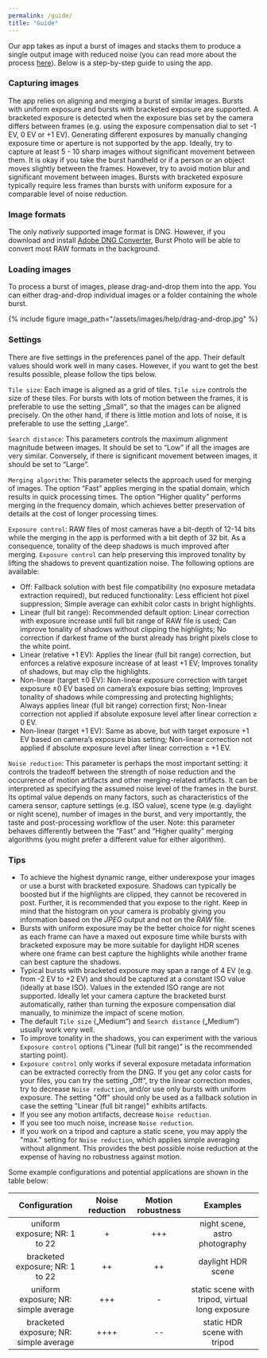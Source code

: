 ```yaml
---
permalink: /guide/
title: "Guide"
---
```


Our app takes as input a burst of images and stacks them to produce a single output image with reduced noise (you can read more about the process [here](/tech/)). Below is a step-by-step guide to using the app.

### Capturing images

The app relies on aligning and merging a burst of similar images. Bursts with uniform exposure and bursts with bracketed exposure are supported. A bracketed exposure is detected when the exposure bias set by the camera differs between frames (e.g. using the exposure compensation dial to set -1 EV, 0 EV or +1 EV). Generating different exposures by manually changing exposure time or aperture is not supported by the app. Ideally, try to capture at least 5 - 10 sharp images without significant movement between them. It is okay if you take the burst handheld or if a person or an object moves slightly between the frames. However, try to avoid motion blur and significant movement between images. Bursts with bracketed exposure typically require less frames than bursts with uniform exposure for a comparable level of noise reduction.

### Image formats

The only *natively* supported image format is DNG. However, if you download and install [Adobe DNG Converter](https://helpx.adobe.com/camera-raw/using/adobe-dng-converter.html), Burst Photo will be able to convert most RAW formats in the background.

### Loading images

To process a burst of images, please drag-and-drop them into the app. You can either drag-and-drop individual images or a folder containing the whole burst.

{% include figure image_path="/assets/images/help/drag-and-drop.jpg" %}

### Settings

There are five settings in the preferences panel of the app. Their default values should work well in many cases. However, if you want to get the best results possible, please follow the tips below.

`Tile size`: Each image is aligned as a grid of tiles. `Tile size` controls the size of these tiles. For bursts with lots of motion between the frames, it is preferable to use the setting „Small“, so that the images can be aligned precisely. On the other hand, if there is little motion and lots of noise, it is preferable to use the setting „Large“.

`Search distance`: This parameters controls the maximum alignment magnitude between images. It should be set to “Low” if all the images are very similar. Conversely, if there is significant movement between images, it should be set to “Large”.

`Merging algorithm`: This parameter selects the approach used for merging of images. The option “Fast” applies merging in the spatial domain, which results in quick processing times. The option “Higher quality” performs merging in the frequency domain, which achieves better preservation of details at the cost of longer processing times.

`Exposure control`: RAW files of most cameras have a bit-depth of 12-14 bits while the merging in the app is performed with a bit depth of 32 bit. As a consequence, tonality of the deep shadows is much improved after merging. `Exposure control` can help preserving this improved tonality by lifting the shadows to prevent quantization noise. The following options are available:
- Off: Fallback solution with best file compatibility (no exposure metadata extraction required), but reduced functionality: Less efficient hot pixel suppression; Simple average can exhibit color casts in bright highlights.
- Linear (full bit range): Recommended default option: Linear correction with exposure increase until full bit range of RAW file is used; Can improve tonality of shadows without clipping the highlights; No correction if darkest frame of the burst already has bright pixels close to the white point.
- Linear (relative +1 EV): Applies the linear (full bit range) correction, but enforces a relative exposure increase of at least +1 EV; Improves tonality of shadows, but may clip the highlights.
- Non-linear (target ±0 EV): Non-linear exposure correction with target exposure ±0 EV based on camera’s exposure bias setting; Improves tonality of shadows while compressing and protecting highlights; Always applies linear (full bit range) correction first; Non-linear correction not applied if absolute exposure level after linear correction ≥ 0 EV.
- Non-linear (target +1 EV): Same as above, but with target exposure +1 EV based on camera’s exposure bias setting; Non-linear correction not applied if absolute exposure level after linear correction ≥ +1 EV.

`Noise reduction`: This parameter is perhaps the most important setting: it controls the tradeoff between the strength of noise reduction and the occurrence of motion artifacts and other merging-related artifacts. It can be interpreted as specifying the assumed noise level of the frames in the burst. Its optimal value depends on many factors, such as characteristics of the camera sensor, capture settings (e.g. ISO value), scene type (e.g. daylight or night scene), number of images in the burst, and very importantly, the taste and post-processing workflow of the user. Note: this parameter behaves differently between the “Fast” and “Higher quality” merging algorithms (you might prefer a different value for either algorithm).

### Tips
- To achieve the highest dynamic range, either underexpose your images or use a burst with bracketed exposure. Shadows can typically be boosted but if the highlights are clipped, they cannot be recovered in post. Further, it is recommended that you expose to the right. Keep in mind that the histogram on your camera is probably giving you information based on the *JPEG* output and not on the *RAW* file.
- Bursts with uniform exposure may be the better choice for night scenes as each frame can have a maxed out exposure time while bursts with bracketed exposure may be more suitable for daylight HDR scenes where one frame can best capture the highlights while another frame can best capture the shadows.  
- Typical bursts with bracketed exposure may span a range of 4 EV (e.g. from -2 EV to +2 EV) and should be captured at a constant ISO value (ideally at base ISO). Values in the extended ISO range are not supported. Ideally let your camera capture the bracketed burst automatically, rather than turning the exposure compensation dial manually, to minimize the impact of scene motion. 
- The default `Tile size` („Medium“) and `Search distance` („Medium“) usually work very well.
- To improve tonality in the shadows, you can experiment with the various `Exposure control` options ("Linear (full bit range)" is the recommended starting point).
- `Exposure control` only works if several exposure metadata information can be extracted correctly from the DNG. If you get any color casts for your files, you can try the setting „Off“, try the linear correction modes, try to decrease `Noise reduction`, and/or use only bursts with uniform exposure. The setting "Off" should only be used as a fallback solution in case the setting "Linear (full bit range)" exhibits artifacts. 
- If you see any motion artifacts, decrease `Noise reduction`.
- If you see too much noise, increase `Noise reduction`.
- If you work on a tripod and capture a static scene, you may apply the "max." setting for `Noise reduction`, which applies simple averaging without alignment. This provides the best possible noise reduction at the expense of having no robustness against motion.

Some example configurations and potential applications are shown in the table below:

| Configuration | Noise reduction | Motion robustness | Examples |
|:-------------:|:---------------:|:-----------------:|:--------:|
| uniform exposure; NR: 1 to 22          | +    | +++ | night scene, astro photography |
| bracketed exposure; NR: 1 to 22        | ++   | ++  | daylight HDR scene |
| uniform exposure; NR: simple average   | +++  | -   | static scene with tripod, virtual long exposure |
| bracketed exposure; NR: simple average | ++++ | --  | static HDR scene with tripod |
